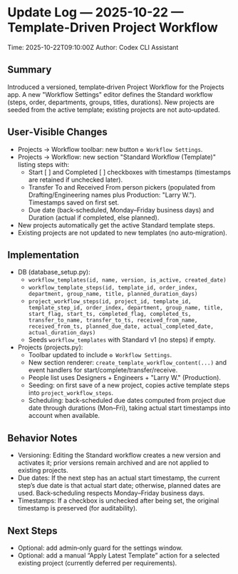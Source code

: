 # Update Log — 2025-10-22 — Template-Driven Project Workflow

Time: 2025-10-22T09:10:00Z
Author: Codex CLI Assistant

## Summary
Introduced a versioned, template‑driven Project Workflow for the Projects app. A new "Workflow Settings" editor defines the Standard workflow (steps, order, departments, groups, titles, durations). New projects are seeded from the active template; existing projects are not auto‑updated.

## User‑Visible Changes
- Projects → Workflow toolbar: new button `⚙️ Workflow Settings`.
- Projects → Workflow: new section "Standard Workflow (Template)" listing steps with:
  - Start [ ] and Completed [ ] checkboxes with timestamps (timestamps are retained if unchecked later).
  - Transfer To and Received From person pickers (populated from Drafting/Engineering names plus Production: "Larry W."). Timestamps saved on first set.
  - Due date (back‑scheduled, Monday–Friday business days) and Duration (actual if completed, else planned).
- New projects automatically get the active Standard template steps.
- Existing projects are not updated to new templates (no auto‑migration).

## Implementation
- DB (database_setup.py):
  - `workflow_templates(id, name, version, is_active, created_date)`
  - `workflow_template_steps(id, template_id, order_index, department, group_name, title, planned_duration_days)`
  - `project_workflow_steps(id, project_id, template_id, template_step_id, order_index, department, group_name, title, start_flag, start_ts, completed_flag, completed_ts, transfer_to_name, transfer_to_ts, received_from_name, received_from_ts, planned_due_date, actual_completed_date, actual_duration_days)`
  - Seeds `workflow_templates` with Standard v1 (no steps) if empty.
- Projects (projects.py):
  - Toolbar updated to include `⚙️ Workflow Settings`.
  - New section renderer: `create_template_workflow_content(...)` and event handlers for start/complete/transfer/receive.
  - People list uses Designers + Engineers + "Larry W." (Production).
  - Seeding: on first save of a new project, copies active template steps into `project_workflow_steps`.
  - Scheduling: back‑scheduled due dates computed from project due date through durations (Mon–Fri), taking actual start timestamps into account when available.

## Behavior Notes
- Versioning: Editing the Standard workflow creates a new version and activates it; prior versions remain archived and are not applied to existing projects.
- Due dates: If the next step has an actual start timestamp, the current step’s due date is that actual start date; otherwise, planned dates are used. Back‑scheduling respects Monday–Friday business days.
- Timestamps: If a checkbox is unchecked after being set, the original timestamp is preserved (for auditability).

## Next Steps
- Optional: add admin‑only guard for the settings window.
- Optional: add a manual “Apply Latest Template” action for a selected existing project (currently deferred per requirements).

